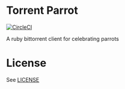 # Torrent Parrot

[![CircleCI](https://circleci.com/gh/h3nnn4n/torrent-parrot.svg?style=svg)](https://app.circleci.com/pipelines/github/h3nnn4n/torrent-parrot?branch=master)

A ruby bittorrent client for celebrating parrots

# License

See [LICENSE](LICENSE)
